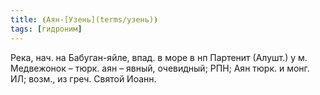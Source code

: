 ```yaml
---
title: ⦗Аян-[Узень](terms/узень)⦘
tags: [гидроним]
---
```


Река, нач. на Бабуган-яйле, впад. в море в нп Партенит (Алушт.) у м. Медвежонок
– тюрк. аян – явный, очевидный; РПН; Аян тюрк. и монг. ИЛ; возм., из греч.
Святой Иоанн.
